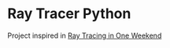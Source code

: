 # Ray Tracer Python

Project inspired in [Ray Tracing in One Weekend](https://raytracing.github.io/books/RayTracingInOneWeekend.html)

